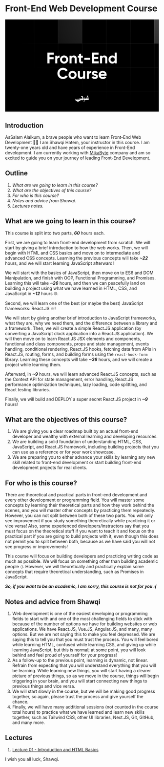<!-- DONE REVIEWING: GITHUB COMMIT 1️⃣ -->

# Front-End Web Development Course

![Banner Image](./assets/shawqi-front-end-course-image.png)

## Introduction

AsSalam Alaikum, a brave people who want to learn Front-End Web Development 💪🏻 I am Shawqi Hatem, your instructor in this course. I am twenty-one years old and have years of experience in Front-End development. I am currently working with [MikaByte](https://mikabyte.com/) company and am so excited to guide you on your journey of leading Front-End Development.

## Outline

1. _What are we going to learn in this course?_
2. _What are the objectives of this course?_
3. _For who is this course?_
4. _Notes and advice from Shawqi._
5. _Lectures notes._

## What are we going to learn in this course?

This course is split into two parts, **_60_** hours each.

First, we are going to learn front-end development from scratch. We will start by giving a brief introduction to how the web works. Then, we will begin with HTML and CSS basics and move on to intermediate and advanced CSS concepts. Learning the previous concepts will take **_~22_** hours, and we will start learning JavaScript afterward!

We will start with the basics of JavaScript, then move on to ES6 and DOM Manipulation, and finish with OOP, Functional Programming, and Promises. Learning this will take **_~26_** hours, and then we can peacefully land on building a project using what we have learned in HTML, CSS, and JavaScript in **_~12_** hours 🌐.

Second, we will learn one of the best (or maybe the best) JavaScript frameworks: React.JS ⚛️!

We will start by giving another brief introduction to JavaScript frameworks, what they are, why we need them, and the difference between a library and a framework. Then, we will create a simple React.JS application (by converting a JavaScript clock application into a React.JS application). We will then move on to learn React.JS JSX elements and components, functional and class components, props and state management, events handling, conditional rendering, React.JS hooks, fetching data from APIs in React.JS, routing, forms, and building forms using the `react-hook-form` library. Learning these concepts will take **_~36_** hours, and we will create a project while learning them.

Afterward, in **_~9_** hours, we will learn advanced React.JS concepts, such as the Context API for state management, error handling, React.JS performance optimization techniques, lazy loading, code splitting, and React testing libraries.

Finally, we will build and DEPLOY a super secret React.JS project in **_~9_** hours!

## What are the objectives of this course?

1. We are giving you a clear roadmap built by an actual front-end developer and wealthy with external learning and developing resources.
2. We are building a solid foundation of understanding HTML, CSS, JavaScript, and React.JS framework, including building projects that you can use as a reference or for your work showcase.
3. We are preparing you to either advance your skills by learning any new skill related to front-end development or start building front-end development projects for real clients.

## For who is this course?

There are theoretical and practical parts in front-end development and every other development or programming field. You will master some concepts by learning their theoretical parts and how they work behind the scenes, and you will master other concepts by practicing them repeatedly. However, you can not split between both of these two parts. You will only see improvement if you study something theoretically while practicing it or vice versa! Also, some experienced developers/instructors say that you must focus on the theoretical stuff if you want to teach it and focus on the practical part if you are going to build projects with it, even though this does not permit you to split between both, because as we have said you will not see progress or improvements!

This course will focus on building developers and practicing writing code as much as possible. We will focus on something other than building academic people :). However, we will theoretically and practically explain some concepts that require theoretical understanding, such as Promises in JavaScript.

**_So, if you want to be an academic, I am sorry, this course is not for you :(_**

## Notes and advice from Shawqi

1. Web development is one of the easiest developing or programming fields to start with and one of the most challenging fields to stick with because of the number of options we have for building websites or web applications. We have React.JS, Vue.JS, Angular.JS, and many, many options. But we are not saying this to make you feel depressed. We are saying this to tell you that you must trust the process. You will feel bored while learning HTML, confused while learning CSS, and giving up while learning JavaScript, but this is normal; at some point, you will look behind and feel proud of yourself for your progress!
2. As a follow-up to the previous point, learning is dynamic, not linear. Refrain from expecting that you will understand everything that you will be learning. While learning new things, you will start having a clearer picture of previous things, so as we move in the course, things will begin triggering in your brain, and you will start connecting new things to previous things and vice versa.
3. We will start slowly in the course, but we will be making good progress together, so again, please trust the process and give yourself the chance.
4. Finally, we will have many additional sessions (not counted in the course total hours) to practice what we have learned and learn new skills together, such as Tailwind CSS, other UI libraries, Next.JS, Git, GitHub, and many more.

## Lectures

1. [Lecture 01 - Introduction and HTML Basics](./lectures/lecture-01/content.md)

I wish you all luck, Shawqi.
